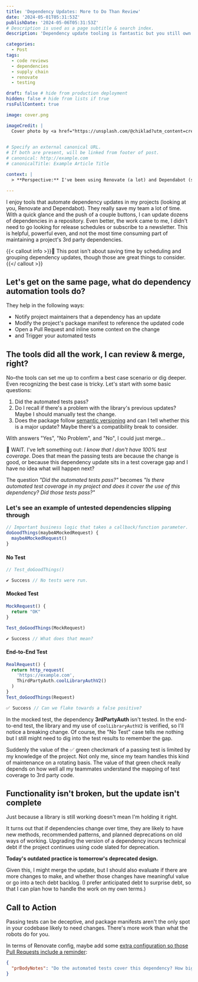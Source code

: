 ```yaml
---
title: 'Dependency Updates: More to Do Than Review'
date: '2024-05-01T05:31:53Z'
publishDate: '2024-05-06T05:31:53Z'
# Description is used as a page subtitle & search index.
description: 'Dependency update tooling is fantastic but you still own code stability.'

categories:
  - Post
tags:
  - code reviews
  - dependencies
  - supply chain
  - renovate
  - testing

draft: false # hide from production deployment
hidden: false # hide from lists if true
rssFullContent: true

image: cover.png

imageCredit: |
  Cover photo by <a href="https://unsplash.com/@chiklad?utm_content=creditCopyText&utm_medium=referral&utm_source=unsplash">Ochir-Erdene Oyunmedeg</a> on <a href="https://unsplash.com/photos/close-photo-of-green-grass-LmyPLbbUWhA?utm_content=creditCopyText&utm_medium=referral&utm_source=unsplash">Unsplash</a>
  

# Specify an external canonical URL.
# If both are present, will be linked from footer of post.
# canonical: http://example.com
# canonicalTitle: Example Article Title

context: | 
  > **Perspective:** I've been using Renovate (a lot) and Dependabot (some) for years, in dozens of repositories, with everything from near defaults to elaborate configurations. I believe some maintenance challenges have come from not examining automated dependency updates closely enough before merge.

---
```


I enjoy tools that automate dependency updates in my projects (looking at you, Renovate and Dependabot). They really save my team a lot of time. With a quick glance and the push of a couple buttons, I can update dozens of dependencies in a repository. Even better, the work came to me, I didn't need to go looking for release schedules or subscribe to a newsletter. This is helpful, powerful even, and not the most time consuming part of maintaining a project's 3rd party dependencies.

{{< callout info >}}👋 This post isn't about saving time by scheduling and grouping dependency updates, though those are great things to consider.{{</ callout >}}

## Let's get on the same page, what do dependency automation tools do?

They help in the following ways:

* Notify project maintainers that a dependency has an update
* Modify the project's package manifest to reference the updated code
* Open a Pull Request and inline some context on the change
* and Trigger your automated tests

## The tools did all the work, I can review & merge, right?

No–the tools can set me up to confirm a best case scenario or dig deeper. Even recognizing the best case is tricky. Let's start with some basic questions:

1. Did the automated tests pass?
2. Do I recall if there's a problem with the library's previous updates? Maybe I should manually test the change.
3. Does the package follow [semantic versioning](https://semver.org/) and can I tell whether this is a major update? Maybe there's a compatibility break to consider.

With answers "Yes", "No Problem", and "No", I could just merge...

🛑 WAIT. I've left something out: _I know that I don't have 100% test coverage_. Does that mean the passing tests are because the change is good, or because this dependency update sits in a test coverage gap and I have no idea what will happen next? 

The question _"Did the automated tests pass?"_ becomes _"Is there automated test coverage in my project and does it cover the use of this dependency? Did those tests pass?"_

### Let's see an example of untested dependencies slipping through

```js
// Important business logic that takes a callback/function parameter.
doGoodThings(maybeAMockedRequest) {
  maybeAMockedRequest()
}
```

#### No Test

```js
// Test_doGoodThings()

✔️ Success // No tests were run.
```

#### Mocked Test

```js
MockRequest() {
  return "OK"
}

Test_doGoodThings(MockRequest) 

✔️ Success // What does that mean?
```

#### End-to-End Test

```js
RealRequest() {
  return http_request(
    'https://example.com',   
    ThirdPartyAuth.coolLibraryAuthV2()
  )
}
Test_doGoodThings(Request)

✅ Success // Can we flake towards a false positive?
```

In the mocked test, the dependency <strong>3rdPartyAuth </strong>isn't tested. In the end-to-end test, the library and my use of <code>coolLibraryAuthV2</code> is verified, so I'll notice a breaking change. Of course, the "No Test" case tells me nothing but I still might need to dig into the test results to remember the gap.

Suddenly the value of the ✅ green checkmark of a passing test is limited by my knowledge of the project. Not only me, since my team handles this kind of maintenance on a rotating basis. The value of that green check really depends on how well all my teammates understand the mapping of test coverage to 3rd party code.

## Functionality isn't broken, but the update isn't complete

Just because a library is still working doesn't mean I'm holding it right.

It turns out that if dependencies change over time, they are likely to have new methods, recommended patterns, and planned deprecations on old ways of working. Upgrading the version of a dependency incurs technical debt if the project continues using code slated for deprecation.

**Today's outdated practice is tomorrow's deprecated design.**

Given this, I might merge the update, but I should also evaluate if there are more changes to make, and whether those changes have meaningful value or go into a tech debt backlog. (I prefer anticipated debt to surprise debt, so that I can plan how to handle the work on my own terms.)

## Call to Action

Passing tests can be deceptive, and package manifests aren't the only spot in your codebase likely to need changes. There's more work than what the robots do for you.

In terms of Renovate config, maybe add some [extra configuration so those Pull Requests include a reminder](https://docs.renovatebot.com/configuration-options/#prbodynotes):

```json
{
  "prBodyNotes": "Do the automated tests cover this dependency? How big was this change? You may have more work to do."
}
```
